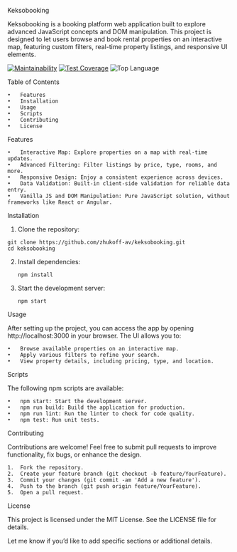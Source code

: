 Keksobooking

Keksobooking is a booking platform web application built to explore advanced JavaScript concepts and DOM manipulation. This project is designed to let users browse and book rental properties on an interactive map, featuring custom filters, real-time property listings, and responsive UI elements.

[![Maintainability](https://api.codeclimate.com/v1/badges/43c325da1c0070009c57/maintainability)](https://codeclimate.com/github/zhukoff-av/keksobooking/maintainability) [![Test Coverage](https://api.codeclimate.com/v1/badges/43c325da1c0070009c57/test_coverage)](https://codeclimate.com/github/zhukoff-av/keksobooking/test_coverage) ![Top Language](https://img.shields.io/github/languages/top/zhukoff-av/keksobooking)



Table of Contents

	•	Features
	•	Installation
	•	Usage
	•	Scripts
	•	Contributing
	•	License

Features

	•	Interactive Map: Explore properties on a map with real-time updates.
	•	Advanced Filtering: Filter listings by price, type, rooms, and more.
	•	Responsive Design: Enjoy a consistent experience across devices.
	•	Data Validation: Built-in client-side validation for reliable data entry.
	•	Vanilla JS and DOM Manipulation: Pure JavaScript solution, without frameworks like React or Angular.

Installation

  1.	Clone the repository:

    git clone https://github.com/zhukoff-av/keksobooking.git
    cd keksobooking


2.	Install dependencies:

        npm install


3.	Start the development server:

        npm start



Usage

After setting up the project, you can access the app by opening http://localhost:3000 in your browser. The UI allows you to:

	•	Browse available properties on an interactive map.
	•	Apply various filters to refine your search.
	•	View property details, including pricing, type, and location.

Scripts

The following npm scripts are available:

	•	npm start: Start the development server.
	•	npm run build: Build the application for production.
	•	npm run lint: Run the linter to check for code quality.
	•	npm test: Run unit tests.

Contributing

Contributions are welcome! Feel free to submit pull requests to improve functionality, fix bugs, or enhance the design.

	1.	Fork the repository.
	2.	Create your feature branch (git checkout -b feature/YourFeature).
	3.	Commit your changes (git commit -am 'Add a new feature').
	4.	Push to the branch (git push origin feature/YourFeature).
	5.	Open a pull request.

License

This project is licensed under the MIT License. See the LICENSE file for details.

Let me know if you’d like to add specific sections or additional details.
